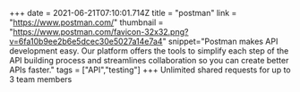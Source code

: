 +++
date = 2021-06-21T07:10:01.714Z
title = "postman"
link = "https://www.postman.com/"
thumbnail = "https://www.postman.com/favicon-32x32.png?v=6fa10b9ee2b6e5dcec30e5027a14e7a4"
snippet="Postman makes API development easy. Our platform offers the tools to simplify each step of the API building process and streamlines collaboration so you can create better APIs faster."
tags = ["API","testing"]
+++
Unlimited shared requests for up to 3 team members